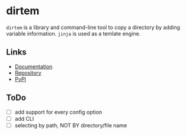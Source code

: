 dirtem
======

`dirtem` is a library and command-line tool to copy a directory by adding variable information.
`jinja` is used as a temlate engine.


Links
-----

* [Documentation](https://phoenixr-codes.github.io/dirtem)
* [Repository](https://github.com/phoenixr-codes/dirtem)
* [PyPI](https://pypi.org/project/dirtem)


ToDo
----

* [ ] add support for every config option
* [ ] add CLI
* [ ] selecting by path, NOT BY directory/file name
